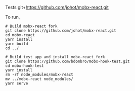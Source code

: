 Tests git+https://github.com/johot/mobx-react.git

To run,

```
# Build mobx-react fork
git clone https://github.com/johot/mobx-react.git
cd mobx-react
yarn install
yarn build
cd ../

# Build test app and install mobx-react fork
git clone https://github.com/bdombro/mobx-hook-test.git
cd mobx-hook-test
yarn install
rm -rf node_modules/mobx-react
mv ../mobx-react node_modules/
yarn serve
```